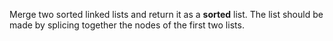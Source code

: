 Merge two sorted linked lists and return it as a **sorted** list. The list should be made by splicing together the nodes of the first two lists.